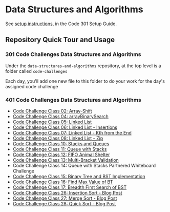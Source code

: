 # Data Structures and Algorithms

See [setup instructions](https://codefellows.github.io/setup-guide/code-301/3-code-challenges), in the Code 301 Setup Guide.

## Repository Quick Tour and Usage

### 301 Code Challenges Data Structures and Algorithms

Under the `data-structures-and-algorithms` repository, at the top level is a folder called `code-challenges`

Each day, you'll add one new file to this folder to do your work for the day's assigned code challenge

### 401 Code Challenges Data Structures and Algorithms

- [Code Challenge Class 02: Array-Shift](challenges401/arrayShift/README.md)
- [Code Challenge Class 04: arrayBinarySearch](challenges401/arrayBinarySearch/README.md)
- [Code Challenge Class 05: Linked List](challenges401/linkedList/README.md)
- [Code Challenge Class 06: Linked List - Insertions](challenges401/linkedList/README.md)
- [Code Challenge Class 07: Linked List - Kth from the End](challenges401/linkedList/README.md)
- [Code Challenge Class 08: Linked List - Zip](challenges401/linkedList/README.md)
- [Code Challenge Class 10: Stacks and Queues](challenges401/stacksAndQueues/README.md)
- [Code Challenge Class 11: Queue with Stacks](challenges401/queueWithStacks/README.md)
- [Code Challenge Class 12: FIFO Animal Shelter](challenges401/fifoAnimalShelter/README.md)
- [Code Challenge Class 13: Multi-Bracket Validation](challenges401/multiBracketValidation/README.md)
- Code Challenge Class 14: Queue with Stacks Partnered Whiteboard Challenge
- [Code Challenge Class 15: Binary Tree and BST Implementation](challenges401/tree/README.md)
- [Code Challenge Class 16: Find Max Value of BT](challenges401/tree/README.md)
- [Code Challenge Class 17: Breadth First Search of BST](challenges401/tree/README.md)
- [Code Challenge Class 26: Insertion Sort - Blog Post](challenges401/insertionSort/blog.md)
- [Code Challenge Class 27: Merge Sort - Blog Post](challenges401/mergeSort/blog.md)
- [Code Challenge Class 28: Quick Sort - Blog Post](challenges401/quickSort/blog.md)

